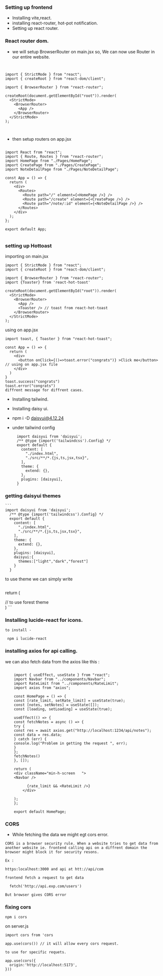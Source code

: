 ### Setting up frontend

- Installing vite,react.
- installing react-router, hot-pot notification.
- Setting up react router.

### React router dom.

- we will setup BrowserRouter on main.jsx so, We can now use Router in our entire website.

```


import { StrictMode } from "react";
import { createRoot } from "react-dom/client";

import { BrowserRouter } from "react-router";

createRoot(document.getElementById("root")).render(
  <StrictMode>
    <BrowserRouter>
      <App />
    </BrowserRouter>
  </StrictMode>
);



```

- then setup routers on app.jsx

```

import React from "react";
import { Route, Routes } from "react-router";
import HomePage from "./Pages/HomePage";
import CreatePage from "./Pages/CreatePage";
import NoteDetailPage from "./Pages/NoteDetailPage";

const App = () => {
  return (
    <div>
      <Routes>
        <Route path="/" element={<HomePage />} />
        <Route path="/create" element={<CreatePage />} />
        <Route path="/note/:id" element={<NoteDetailPage />} />
      </Routes>
    </div>
  );
};

export default App;


```

### setting up Hottoast

importing on main.jsx

```
import { StrictMode } from "react";
import { createRoot } from "react-dom/client";

import { BrowserRouter } from "react-router";
import {Toaster} from 'react-hot-toast'

createRoot(document.getElementById("root")).render(
  <StrictMode>
    <BrowserRouter>
      <App />
      <Toaster /> // toast from react-hot-toast
    </BrowserRouter>
  </StrictMode>
);

```

using on app.jsx

```
import toast, { Toaster } from "react-hot-toast";

const App = () => {
  return (
    <div>
      <button onClick={()=>toast.error("congrats")} >Click me</button> // using on app.jsx file
    </div>
  )
}
toast.success("congrats")
toast.error("congrats")
diffrent message for diffrent cases.
```

- Installing tailwind.
- Installing daisy ui.
- npm i -D daisyui@4.12.24
- under tailwind config

  ```
    import daisyui from 'daisyui';
    /** @type {import('tailwindcss').Config} */
    export default {
      content: [
        "./index.html",
        "./src/**/*.{js,ts,jsx,tsx}",
      ],
      theme: {
        extend: {},
      },
      plugins: [daisyui],
    }
  ```

### getting daisyui themes

    ```
    import daisyui from 'daisyui';
      /** @type {import('tailwindcss').Config} */
      export default {
        content: [
          "./index.html",
          "./src/**/*.{js,ts,jsx,tsx}",
        ],
        theme: {
          extend: {},
        },
        plugins: [daisyui],
        daisyui:{
          themes:["light","dark","forest"]
        }
      }

to use theme we can simply write

```

```

return (

  <div data-theme = "forest" > // to use forest theme
  </div>
)
```

### Installing lucide-react for icons.

```
to install -

 npm i lucide-react
```

### installing axios for api calling.


we can also fetch data from the axios like this :

```

    import { useEffect, useState } from "react";
    import Navbar from "../components/Navbar";
    import RateLimit from "../components/RateLimit";
    import axios from "axios";

    const HomePage = () => {
    const [rate_limit, setRate_limit] = useState(true);
    const [notes, setNotes] = useState([]);
    const [loading, setLoading] = useState(true);

    useEffect(() => {
    const fetchNotes = async () => {
    try {
    const res = await axios.get("http://localhost:1234/api/notes");
    const data = res.data;
    } catch (err) {
    console.log("Problem in getting the request ", err);
    }
    };
    fetchNotes()
    }, []);

    return (
    <div className="min-h-screen   ">
    <Navbar />

          {rate_limit && <RateLimit />}
        </div>

    );
    };

    export default HomePage;

```

### CORS 

- While fetching the data we might egt cors error.

```
CORS is a browser security rule. When a website tries to get data from another website ie. frontend calling api on a diffrent domain the browser might block it for security resons.

Ex :

https:localhost:3000 and api at htt://api/com

frontend fetch a request to get data 

  fetch('http://api.exp.com/users')

But browser gives CORS error

```

### fixing cors

```
npm i cors
```

on server.js
```
import cors from 'cors

app.use(cors()) // it will allow every cors request.

to use for specific requets.

app.use(cors({
  origin:'http://localhost:5173',
}))

```